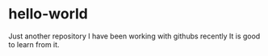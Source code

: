 # hello-world
Just another repository
I have been working with githubs recently
It is good to learn from it.
